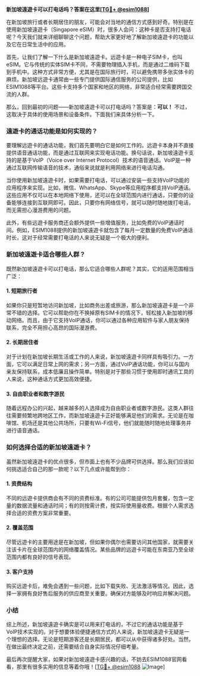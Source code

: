 **新加坡遠遊卡可以打电话吗？答案在这里[[TG💪+ @esim1088](https://t.me/s/esim1088)]**

在新加坡旅行或者长期居住的朋友，可能会对当地的通信方式感到好奇。特别是在使用新加坡遠遊卡（Singapore eSIM）时，很多人会问：这种卡是否支持打电话呢？今天我们就来详细聊聊这个问题，帮助大家更好地了解新加坡遠遊卡的功能以及它在日常生活中的应用。

首先，让我们了解一下什么是新加坡遠遊卡。远遊卡是一种电子SIM卡，也叫eSIM。它与传统的实体SIM卡不同，不需要物理插入手机，而是通过二维码下载到手机中。这种方式非常方便，尤其是在国际旅行时，可以避免携带多张实体卡的麻烦。新加坡远遊卡通常由一些专门提供国际通信服务的公司提供，比如ESIM1088等平台。这些卡支持多个国家和地区的网络，非常适合经常需要跨国交流的人群。

那么，回到最初的问题——新加坡遠遊卡可以打电话吗？答案是：**可以！** 不过，这取决于具体的使用场景和设备条件。下面我们来具体分析一下。

### 遠遊卡的通话功能是如何实现的？

要理解远遊卡的通话功能，我们首先要明白它是如何工作的。远遊卡本身并不直接提供语音通话功能，而是通过互联网来实现电话功能。换句话说，新加坡遠遊卡支持的是基于VoIP（Voice over Internet Protocol）技术的语音通话。VoIP是一种通过互联网传输语音的技术，通俗来说就是利用网络来进行电话沟通。

当你使用新加坡遠遊卡时，如果需要打电话，可以通过安装一些支持VoIP功能的应用程序来实现。比如，微信、WhatsApp、Skype等应用程序都支持VoIP通话。这些应用不仅可以在本地网络下使用，还可以在全球范围内进行通话，只要你的设备能够连接到互联网即可。因此，只要你有网络信号，就可以随时随地拨打电话，而无需担心漫游费用的问题。

此外，有些远遊卡服务商还会额外提供一些增值服务，比如免费的VoIP通话时间。例如，ESIM1088提供的新加坡遠遊卡就包含了每月一定数量的免费VoIP通话时长，这对于经常需要打电话的人来说无疑是一个极大的便利。

### 新加坡遠遊卡适合哪些人群？

既然新加坡遠遊卡可以打电话，那么它适合哪些人群呢？其实，它的适用范围相当广泛：

#### 1. **短期旅行者**
如果你只是短暂地访问新加坡，比如商务出差或旅游，那么新加坡遠遊卡是一个非常不错的选择。它可以帮助你在不换掉原有SIM卡的情况下，轻松接入新加坡的移动网络。而且，由于它支持VoIP通话，你可以通过各种应用软件与家人朋友保持联系，完全不用担心高昂的国际漫游费。

#### 2. **长期居住者**
对于计划在新加坡长期生活或工作的人来说，新加坡遠遊卡同样具有吸引力。一方面，它可以满足日常上网的需求；另一方面，通过VoIP通话功能，你可以与国内亲友保持联系，成本低廉且操作简单。特别是对于那些习惯于使用即时通讯工具的人来说，这种通话方式更加高效便捷。

#### 3. **自由职业者和数字游民**
随着远程办公的兴起，越来越多的人选择成为自由职业者或数字游民。这类人群往往需要频繁地跨地区工作，而新加坡遠遊卡正好能够满足他们的需求。无论是在咖啡馆、机场还是其他公共场所，只要有Wi-Fi信号，他们就能随时随地处理事务并进行语音通话。

### 如何选择合适的新加坡遠遊卡？

虽然新加坡遠遊卡的优点很多，但市面上也有不少品牌可供选择。那么我们应该如何挑选适合自己的那一款呢？以下几点或许能帮到你：

#### 1. **资费结构**
不同的远遊卡提供商会有不同的资费标准。有的公司可能提供包月套餐，包含一定量的数据流量和通话时间；有的则按需计费，按实际使用量收费。根据个人需求选择合适的资费方案非常重要。

#### 2. **覆盖范围**
尽管远遊卡的主要用途是在新加坡，但如果你偶尔也需要访问其他国家，就需要关注该卡片在全球范围内的网络覆盖情况。某些品牌的远遊卡可能在东南亚乃至全球范围内都有良好的信号表现。

#### 3. **客户支持**
购买远遊卡后，难免会遇到一些问题，比如下载失败、无法激活等情况。因此，选择一家拥有良好售后服务的供应商至关重要。确保对方能够及时响应并解决问题。

### 小结

综上所述，新加坡遠遊卡确实是可以用来打电话的，不过它的通话功能是基于VoIP技术实现的。对于想要体验便捷通信方式的人来说，新加坡遠遊卡无疑是一个理想的选择。无论是短期游客还是长期居民，都可以从中获得诸多好处。当然，在做出最终决定之前，还需要结合自身实际情况仔细考量。

最后再次提醒大家，如果对新加坡遠遊卡感兴趣的话，不妨去ESIM1088官网看看，那里有很多实用的信息等着你哦！[[TG💪+ @esim1088](https://t.me/s/esim1088) ![Image](https://i.postimg.cc/4NQfJmqS/Snipaste-2025-05-13-00-14-12.png)]